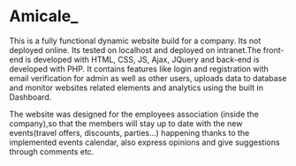 # Amicale_
This is a fully functional dynamic website build for a company. Its not deployed online. Its tested on localhost and deployed on intranet.The front-end is developed with HTML, CSS, JS, Ajax, JQuery and back-end is developed with PHP. It contains features like login and registration with email verification for admin as well as other users, uploads data to database and monitor websites related elements and analytics using the built in Dashboard.

The website was designed for the employees association (inside the company),so that the members will stay up to date with the new events(travel offers, discounts, parties...) happening thanks to the implemented events calendar, also express opinions and give suggestions through comments etc.
